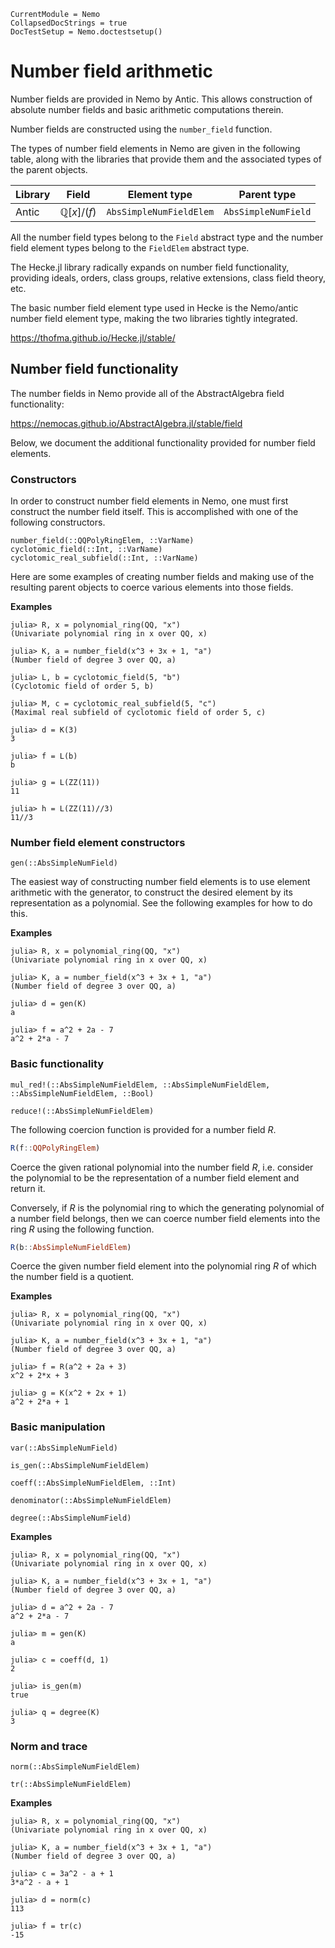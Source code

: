 ```@meta
CurrentModule = Nemo
CollapsedDocStrings = true
DocTestSetup = Nemo.doctestsetup()
```

# Number field arithmetic

Number fields are provided in Nemo by Antic. This allows construction of
absolute number fields and basic arithmetic computations therein.

Number fields are constructed using the `number_field` function.

The types of number field elements in Nemo are given in the following table,
along with the libraries that provide them and the associated types of the
parent objects.

 Library | Field                          | Element type  | Parent type
---------|--------------------------------|---------------|---------------------
Antic    | $\mathbb{Q}[x]/(f)$            | `AbsSimpleNumFieldElem`     | `AbsSimpleNumField`

All the number field types belong to the `Field` abstract type and the number
field element types belong to the `FieldElem` abstract type.

The Hecke.jl library radically expands on number field functionality, providing
ideals, orders, class groups, relative extensions, class field theory, etc.

The basic number field element type used in Hecke is the Nemo/antic number field
element type, making the two libraries tightly integrated.

<https://thofma.github.io/Hecke.jl/stable/>

## Number field functionality

The number fields in Nemo provide all of the AbstractAlgebra field functionality:

<https://nemocas.github.io/AbstractAlgebra.jl/stable/field>

Below, we document the additional functionality provided for number field elements.

### Constructors

In order to construct number field elements in Nemo, one must first construct
the number field itself. This is accomplished with one of the following
constructors.

```@docs
number_field(::QQPolyRingElem, ::VarName)
cyclotomic_field(::Int, ::VarName)
cyclotomic_real_subfield(::Int, ::VarName)
```

Here are some examples of creating number fields and making use of the
resulting parent objects to coerce various elements into those fields.

**Examples**

```jldoctest
julia> R, x = polynomial_ring(QQ, "x")
(Univariate polynomial ring in x over QQ, x)

julia> K, a = number_field(x^3 + 3x + 1, "a")
(Number field of degree 3 over QQ, a)

julia> L, b = cyclotomic_field(5, "b")
(Cyclotomic field of order 5, b)

julia> M, c = cyclotomic_real_subfield(5, "c")
(Maximal real subfield of cyclotomic field of order 5, c)

julia> d = K(3)
3

julia> f = L(b)
b

julia> g = L(ZZ(11))
11

julia> h = L(ZZ(11)//3)
11//3
```

### Number field element constructors

```@docs
gen(::AbsSimpleNumField)
```

The easiest way of constructing number field elements is to use element
arithmetic with the generator, to construct the desired element by its
representation as a polynomial. See the following examples for how to do this.

**Examples**

```jldoctest
julia> R, x = polynomial_ring(QQ, "x")
(Univariate polynomial ring in x over QQ, x)

julia> K, a = number_field(x^3 + 3x + 1, "a")
(Number field of degree 3 over QQ, a)

julia> d = gen(K)
a

julia> f = a^2 + 2a - 7
a^2 + 2*a - 7
```

### Basic functionality

```@docs
mul_red!(::AbsSimpleNumFieldElem, ::AbsSimpleNumFieldElem, ::AbsSimpleNumFieldElem, ::Bool)
```

```@docs
reduce!(::AbsSimpleNumFieldElem)
```

The following coercion function is provided for a number field $R$.

```julia
R(f::QQPolyRingElem)
```

Coerce the given rational polynomial into the number field $R$, i.e. consider the
polynomial to be the representation of a number field element and return it.

Conversely, if $R$ is the polynomial ring to which the generating polynomial of a number
field belongs, then we can coerce number field elements into the ring $R$ using
the following function.

```julia
R(b::AbsSimpleNumFieldElem)
```

Coerce the given number field element into the polynomial ring $R$ of which the
number field is a quotient.

**Examples**

```jldoctest
julia> R, x = polynomial_ring(QQ, "x")
(Univariate polynomial ring in x over QQ, x)

julia> K, a = number_field(x^3 + 3x + 1, "a")
(Number field of degree 3 over QQ, a)

julia> f = R(a^2 + 2a + 3)
x^2 + 2*x + 3

julia> g = K(x^2 + 2x + 1)
a^2 + 2*a + 1
```

### Basic manipulation

```@docs
var(::AbsSimpleNumField)
```

```@docs
is_gen(::AbsSimpleNumFieldElem)
```

```@docs
coeff(::AbsSimpleNumFieldElem, ::Int)
```

```@docs
denominator(::AbsSimpleNumFieldElem)
```

```@docs
degree(::AbsSimpleNumField)
```

**Examples**

```jldoctest
julia> R, x = polynomial_ring(QQ, "x")
(Univariate polynomial ring in x over QQ, x)

julia> K, a = number_field(x^3 + 3x + 1, "a")
(Number field of degree 3 over QQ, a)

julia> d = a^2 + 2a - 7
a^2 + 2*a - 7

julia> m = gen(K)
a

julia> c = coeff(d, 1)
2

julia> is_gen(m)
true

julia> q = degree(K)
3
```

### Norm and trace

```@docs
norm(::AbsSimpleNumFieldElem)
```

```@docs
tr(::AbsSimpleNumFieldElem)
```

**Examples**

```jldoctest
julia> R, x = polynomial_ring(QQ, "x")
(Univariate polynomial ring in x over QQ, x)

julia> K, a = number_field(x^3 + 3x + 1, "a")
(Number field of degree 3 over QQ, a)

julia> c = 3a^2 - a + 1
3*a^2 - a + 1

julia> d = norm(c)
113

julia> f = tr(c)
-15
```
